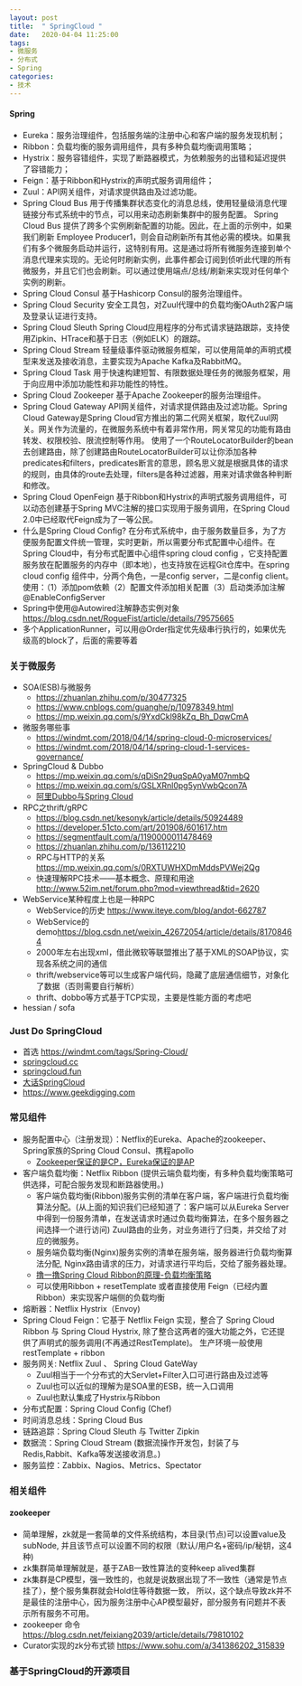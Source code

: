 ```yaml
---
layout: post
title:  " SpringCloud "
date:   2020-04-04 11:25:00
tags:
- 微服务
- 分布式
- Spring
categories:
- 技术
---
```

#### Spring
- Eureka：服务治理组件，包括服务端的注册中心和客户端的服务发现机制；
- Ribbon：负载均衡的服务调用组件，具有多种负载均衡调用策略；
- Hystrix：服务容错组件，实现了断路器模式，为依赖服务的出错和延迟提供了容错能力；
- Feign：基于Ribbon和Hystrix的声明式服务调用组件；
- Zuul：API网关组件，对请求提供路由及过滤功能。
- Spring Cloud Bus
用于传播集群状态变化的消息总线，使用轻量级消息代理链接分布式系统中的节点，可以用来动态刷新集群中的服务配置。
Spring Cloud Bus 提供了跨多个实例刷新配置的功能。因此，在上面的示例中，如果我们刷新 Employee Producer1，则会自动刷新所有其他必需的模块。如果我们有多个微服务启动并运行，这特别有用。这是通过将所有微服务连接到单个消息代理来实现的。无论何时刷新实例，此事件都会订阅到侦听此代理的所有微服务，并且它们也会刷新。可以通过使用端点/总线/刷新来实现对任何单个实例的刷新。
- Spring Cloud Consul
基于Hashicorp Consul的服务治理组件。
- Spring Cloud Security
安全工具包，对Zuul代理中的负载均衡OAuth2客户端及登录认证进行支持。
- Spring Cloud Sleuth
Spring Cloud应用程序的分布式请求链路跟踪，支持使用Zipkin、HTrace和基于日志（例如ELK）的跟踪。
- Spring Cloud Stream
轻量级事件驱动微服务框架，可以使用简单的声明式模型来发送及接收消息，主要实现为Apache Kafka及RabbitMQ。
- Spring Cloud Task
用于快速构建短暂、有限数据处理任务的微服务框架，用于向应用中添加功能性和非功能性的特性。
- Spring Cloud Zookeeper
基于Apache Zookeeper的服务治理组件。
- Spring Cloud Gateway
API网关组件，对请求提供路由及过滤功能。Spring Cloud Gateway是Spring Cloud官方推出的第二代网关框架，取代Zuul网关。网关作为流量的，在微服务系统中有着非常作用，网关常见的功能有路由转发、权限校验、限流控制等作用。
使用了一个RouteLocatorBuilder的bean去创建路由，除了创建路由RouteLocatorBuilder可以让你添加各种predicates和filters，predicates断言的意思，顾名思义就是根据具体的请求的规则，由具体的route去处理，filters是各种过滤器，用来对请求做各种判断和修改。
- Spring Cloud OpenFeign
基于Ribbon和Hystrix的声明式服务调用组件，可以动态创建基于Spring MVC注解的接口实现用于服务调用，在Spring Cloud 2.0中已经取代Feign成为了一等公民。
- 什么是Spring Cloud Config?
在分布式系统中，由于服务数量巨多，为了方便服务配置文件统一管理，实时更新，所以需要分布式配置中心组件。在Spring Cloud中，有分布式配置中心组件spring cloud config ，它支持配置服务放在配置服务的内存中（即本地），也支持放在远程Git仓库中。在spring cloud config 组件中，分两个角色，一是config server，二是config client。
使用：（1）添加pom依赖（2）配置文件添加相关配置（3）启动类添加注解@EnableConfigServer
- Spring中使用@Autowired注解静态实例对象 <https://blog.csdn.net/RogueFist/article/details/79575665>
- 多个ApplicationRunner，可以用@Order指定优先级串行执行的，如果优先级高的block了，后面的需要等着


### 关于微服务
- SOA(ESB)与微服务
    - <https://zhuanlan.zhihu.com/p/30477325>
    - <https://www.cnblogs.com/guanghe/p/10978349.html>
    - <https://mp.weixin.qq.com/s/9YxdCkl98kZq_Bh_DqwCmA>
- 微服务哪些事
    - <https://windmt.com/2018/04/14/spring-cloud-0-microservices/>
    - <https://windmt.com/2018/04/14/spring-cloud-1-services-governance/>
- SpringCloud & Dubbo
    - <https://mp.weixin.qq.com/s/qDiSn29uqSpA0yaM07nmbQ>
    - <https://mp.weixin.qq.com/s/GSLXRnl0pg5ynVwbQcon7A>
    - [阿里Dubbo与Spring Cloud][dubbo-update-again]
- RPC之thrift/gRPC
    - <https://blog.csdn.net/kesonyk/article/details/50924489>
    - <https://developer.51cto.com/art/201908/601617.htm>
    - <https://segmentfault.com/a/1190000011478469>
    - <https://zhuanlan.zhihu.com/p/136112210>
    - RPC与HTTP的关系 <https://mp.weixin.qq.com/s/0RXTUWHXDmMddsPVWej2Qg>
    - 快速理解RPC技术——基本概念、原理和用途 <http://www.52im.net/forum.php?mod=viewthread&tid=2620>
- WebService某种程度上也是一种RPC
    - WebService的历史 <https://www.iteye.com/blog/andot-662787>
    - WebService的demo<https://blog.csdn.net/weixin_42672054/article/details/81708464>
    - 2000年左右出现xml，借此微软等联盟推出了基于XML的SOAP协议，实现各系统之间的通信
    - thrift/webservice等可以生成客户端代码，隐藏了底层通信细节，对象化了数据（否则需要自行解析）
    - thrift、dobbo等方式基于TCP实现，主要是性能方面的考虑吧
- hessian / sofa
    
### Just Do SpringCloud
- 首选 <https://windmt.com/tags/Spring-Cloud/>
- [springcloud.cc][springcloud.cc]
- [springcloud.fun][springcloud.fun]
- [大话SpringCloud][763040709]
- <https://www.geekdigging.com>

### 常见组件
- 服务配置中心（注册发现）：Netflix的Eureka、Apache的zookeeper、Spring家族的Spring Cloud Consul、携程apollo
    - [Zookeeper保证的是CP，Eureka保证的是AP][5c5753d2aeb0]  
- 客户端负载均衡：Netflix Ribbon (提供云端负载均衡，有多种负载均衡策略可供选择，可配合服务发现和断路器使用。)
    - 客户端负载均衡(Ribbon)服务实例的清单在客户端，客户端进行负载均衡算法分配。(从上面的知识我们已经知道了：客户端可以从Eureka Server中得到一份服务清单，在发送请求时通过负载均衡算法，在多个服务器之间选择一个进行访问)
      Zuul路由的业务，对业务进行了归类，并交给了对应的微服务。
    - 服务端负载均衡(Nginx)服务实例的清单在服务端，服务器进行负载均衡算法分配,
      Nginx路由请求的压力，对请求进行平均后，交给了服务器处理。
    - [撸一撸Spring Cloud Ribbon的原理-负载均衡策略][8477781]
    - 可以使用Ribbon + resetTemplate 或者直接使用 Feign（已经内置Ribbon）来实现客户端侧的负载均衡
- 熔断器：Netflix Hystrix（Envoy)
- Spring Cloud Feign：它基于 Netflix Feign 实现，整合了 Spring Cloud Ribbon 与 Spring Cloud Hystrix, 除了整合这两者的强大功能之外，它还提 供了声明式的服务调用(不再通过RestTemplate)。
    生产环境一般使用restTemplate + ribbon
- 服务网关: Netflix Zuul  、 Spring Cloud GateWay
    - Zuul相当于一个分布式的大Servlet+Filter入口可进行路由及过滤等
    - Zuul也可以近似的理解为是SOA里的ESB，统一入口调用
    - Zuul也默认集成了Hystrix与Ribbon
- 分布式配置：Spring Cloud Config (Chef)
- 时间消息总线：Spring Cloud Bus
- 链路追踪：Spring Cloud Sleuth 与 Twitter Zipkin
- 数据流：Spring Cloud Stream (数据流操作开发包，封装了与Redis,Rabbit、Kafka等发送接收消息。)
- 服务监控：Zabbix、Nagios、Metrics、Spectator

### 相关组件
#### zookeeper
- 简单理解，zk就是一套简单的文件系统结构，本目录(节点)可以设置value及subNode,
  并且该节点可以设置不同的权限（默认/用户名+密码/ip/秘钥，这4种)
- zk集群简单理解就是，基于ZAB一致性算法的变种keep alived集群
- zk集群是CP模型，强一致性的，也就是说数据出现了不一致性（通常是节点挂了），整个服务集群就会Hold住等待数据一致，
  所以，这个缺点导致zk并不是最佳的注册中心，因为服务注册中心AP模型最好，部分服务有问题并不表示所有服务不可用。
- zookeeper 命令 <https://blog.csdn.net/feixiang2039/article/details/79810102>
- Curator实现的zk分布式锁 <https://www.sohu.com/a/341386202_315839>

### 基于SpringCloud的开源项目

[5c5753d2aeb0]: https://www.jianshu.com/p/5c5753d2aeb0
[springcloud.cc]: https://www.springcloud.cc/
[springcloud.fun]: http://springcloud.fun
[763040709]: https://www.zhihu.com/question/283286745/answer/763040709
[dubbo-update-again]: http://www.ityouknow.com/springcloud/2017/11/20/dubbo-update-again.html
[8477781]: https://www.cnblogs.com/kongxianghai/p/8477781.html


